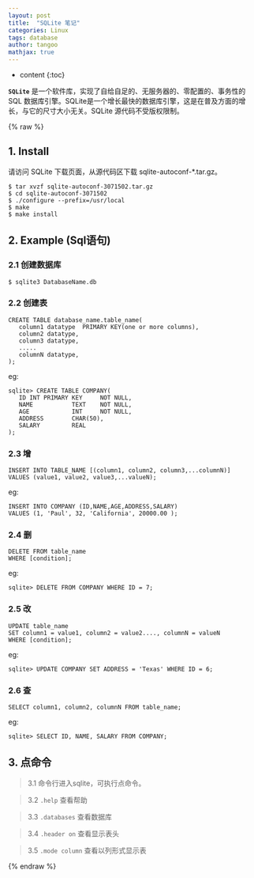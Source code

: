 ```yaml
---
layout: post
title:  "SQLite 笔记"
categories: Linux
tags: database
author: tangoo
mathjax: true
---
```



* content
{:toc}

**`SQLite`** 是一个软件库，实现了自给自足的、无服务器的、零配置的、事务性的 SQL 数据库引擎。SQLite是一个增长最快的数据库引擎，这是在普及方面的增长，与它的尺寸大小无关。SQLite 源代码不受版权限制。




{% raw %}

## 1. Install

请访问 SQLite 下载页面，从源代码区下载 sqlite-autoconf-*.tar.gz。
~~~
$ tar xvzf sqlite-autoconf-3071502.tar.gz
$ cd sqlite-autoconf-3071502
$ ./configure --prefix=/usr/local
$ make
$ make install
~~~

## 2. Example (Sql语句)

### 2.1 创建数据库
    
~~~
$ sqlite3 DatabaseName.db
~~~

### 2.2 创建表

~~~
CREATE TABLE database_name.table_name(
   column1 datatype  PRIMARY KEY(one or more columns),
   column2 datatype,
   column3 datatype,
   .....
   columnN datatype,
); 
~~~

eg:

~~~
sqlite> CREATE TABLE COMPANY(
   ID INT PRIMARY KEY     NOT NULL,
   NAME           TEXT    NOT NULL,
   AGE            INT     NOT NULL,
   ADDRESS        CHAR(50),
   SALARY         REAL
);
~~~

### 2.3 增

~~~
INSERT INTO TABLE_NAME [(column1, column2, column3,...columnN)]  
VALUES (value1, value2, value3,...valueN);
~~~

eg:

~~~
INSERT INTO COMPANY (ID,NAME,AGE,ADDRESS,SALARY)
VALUES (1, 'Paul', 32, 'California', 20000.00 );
~~~

### 2.4 删 

~~~
DELETE FROM table_name
WHERE [condition];
~~~

eg:

~~~
sqlite> DELETE FROM COMPANY WHERE ID = 7;
~~~

### 2.5 改

~~~
UPDATE table_name
SET column1 = value1, column2 = value2...., columnN = valueN
WHERE [condition];
~~~

eg:

~~~
sqlite> UPDATE COMPANY SET ADDRESS = 'Texas' WHERE ID = 6;
~~~

### 2.6 查

~~~
SELECT column1, column2, columnN FROM table_name;
~~~

eg:

~~~
sqlite> SELECT ID, NAME, SALARY FROM COMPANY;
~~~

## 3. 点命令

  > 3.1 命令行进入sqlite，可执行点命令。

  > 3.2 `.help`         查看帮助

  > 3.3 `.databases`    查看数据库

  > 3.4 `.header on`    查看显示表头

  > 3.5 `.mode column`  查看以列形式显示表


{% endraw %}